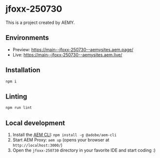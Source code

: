 # jfoxx-250730

This is a project created by AEMY.

## Environments

- Preview: https://main--jfoxx-250730--aemysites.aem.page/
- Live: https://main--jfoxx-250730--aemysites.aem.live/

## Installation

```sh
npm i
```

## Linting

```sh
npm run lint
```

## Local development

1. Install the [AEM CLI](https://github.com/adobe/helix-cli): `npm install -g @adobe/aem-cli`
1. Start AEM Proxy: `aem up` (opens your browser at `http://localhost:3000/`)
1. Open the `jfoxx-250730` directory in your favorite IDE and start coding :)
